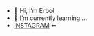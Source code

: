 - 👋 Hi, I’m Erbol
- 🌱 I’m currently learning ...
- [INSTAGRAM](https://www.instagram.com/e1boltukashov/?hl=ru) ⬅
